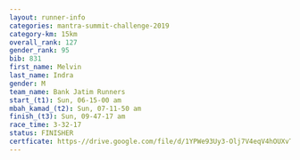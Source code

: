 ```yaml
---
layout: runner-info 
categories: mantra-summit-challenge-2019 
category-km: 15km 
overall_rank: 127
gender_rank: 95
bib: 831
first_name: Melvin
last_name: Indra
gender: M
team_name: Bank Jatim Runners
start_(t1): Sun, 06-15-00 am
mbah_kamad_(t2): Sun, 07-11-50 am
finish_(t3): Sun, 09-47-17 am
race_time: 3-32-17
status: FINISHER
certficate: https-//drive.google.com/file/d/1YPWe93Uy3-Olj7V4eqV4hOUXvTg60f8c/view?usp=sharing
---
```

